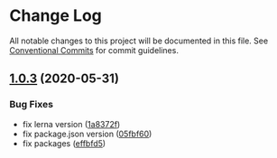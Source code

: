 # Change Log

All notable changes to this project will be documented in this file.
See [Conventional Commits](https://conventionalcommits.org) for commit guidelines.

## [1.0.3](https://github.com/SanderV1992/eslint-config/compare/v1.0.2...v1.0.3) (2020-05-31)


### Bug Fixes

* fix lerna version ([1a8372f](https://github.com/SanderV1992/eslint-config/commit/1a8372facb9b12650fbdeca0004d239cbeb9fd4c))
* fix package.json version ([05fbf60](https://github.com/SanderV1992/eslint-config/commit/05fbf6075ae1a8d63de1ed2f9e408b40a567ce29))
* fix packages ([effbfd5](https://github.com/SanderV1992/eslint-config/commit/effbfd569675285277790c887788ee65cab76e4f))

